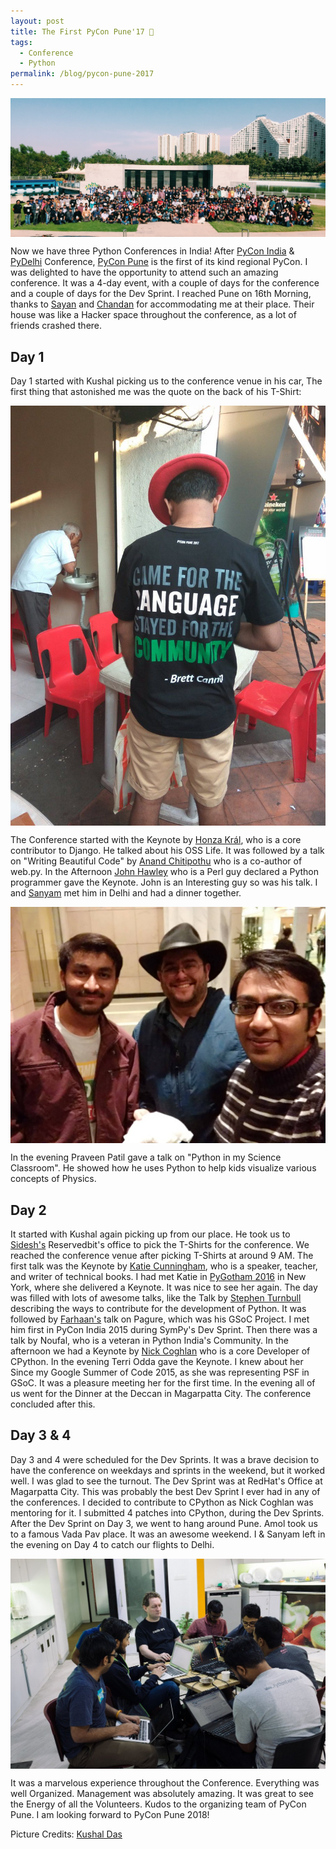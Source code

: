 ```yaml
---
layout: post
title: The First PyCon Pune'17 🐍
tags:
  - Conference
  - Python
permalink: /blog/pycon-pune-2017
---
```


<img align="center" src="/assets/pycon-pune-2017/pycon_pune_group_photo.jpg">

Now we have three Python Conferences in India! After [PyCon India](https://twitter.com/pyconindia)
& [PyDelhi](https://twitter.com/pydelhi) Conference, [PyCon Pune](https://pune.pycon.org/)
is the first of its kind regional PyCon. I was delighted to have the opportunity to attend such an
amazing conference. It was a 4-day event, with a couple of days for the conference and a
couple of days for the Dev Sprint. I reached Pune on 16th Morning, thanks to
[Sayan](https://twitter.com/yudocaa) and [Chandan](https://twitter.com/chkumar246) for
accommodating me at their place. Their house was like a Hacker space throughout the conference,
as a lot of friends crashed there.

## Day 1

Day 1 started with Kushal picking us to the conference venue in his car, The
first thing that astonished me was the quote on the back of his T-Shirt:

<img align="center" src="/assets/pycon-pune-2017/kushal-pycon-pune.jpg">

The Conference started with the Keynote by [Honza Král](https://twitter.com/HonzaKral), who is a core contributor to
Django. He talked about his OSS Life. It was followed by a talk on "Writing
Beautiful Code" by [Anand Chitipothu](https://twitter.com/anandology) who is a co-author of web.py. In the Afternoon
[John Hawley](https://twitter.com/warty9) who is a Perl guy declared a Python programmer gave the Keynote.
John is an Interesting guy so was his talk. I and [Sanyam](http://github.com/CuriousLearner)
met him in Delhi and had a dinner together.

<img align="center" src="/assets/pycon-pune-2017/john-hawley-amit-sanyam.jpg">

In the evening Praveen Patil gave a talk on
"Python in my Science Classroom". He showed how he uses Python to help
kids visualize various concepts of Physics.


## Day 2

It started with Kushal again picking up from our place. He took us to
[Sidesh's](https://twitter.com/siddhesh_p) Reservedbit's office to pick
the T-Shirts for the conference. We reached the conference venue after picking T-Shirts
at around 9 AM. The first talk was the Keynote by [Katie Cunningham](https://twitter.com/kcunning),
who is a speaker, teacher, and writer of technical books. I had met Katie in
[PyGotham 2016](http://iamit.in/blog/pygotham-2016) in New York, where she
delivered a Keynote. It was nice to see her again. The day was filled with lots
of awesome talks, like the Talk by [Stephen Turnbull](https://twitter.com/yasegumi)
describing the ways to contribute for the development of Python. It was followed
by [Farhaan's](https://twitter.com/fhackdroid) talk on Pagure, which
was his GSoC Project. I met him first in PyCon India 2015 during SymPy's Dev
Sprint. Then there was a talk by Noufal, who is a veteran in Python India's
Community. In the afternoon we had a Keynote by [Nick Coghlan](https://twitter.com/ncoghlan_dev) who is a core
Developer of CPython. In the evening Terri Odda gave the Keynote. I knew
about her Since my Google Summer of Code 2015, as she was representing PSF
in GSoC. It was a pleasure meeting her for the first time. In the evening
all of us went for the Dinner at the Deccan in Magarpatta City. The conference
concluded after this.


## Day 3 & 4

Day 3 and 4 were scheduled for the Dev Sprints. It was a brave decision
to have the conference on weekdays and sprints in the weekend, but it worked
well. I was glad to see the turnout. The Dev Sprint was at RedHat's Office
at Magarpatta City. This was probably the best Dev Sprint I ever had in any
of the conferences. I decided to contribute to CPython as Nick Coghlan was
mentoring for it. I submitted 4 patches into CPython, during the Dev Sprints.
After the Dev Sprint on Day 3, we went to hang around Pune. Amol took us to
a famous Vada Pav place. It was an awesome weekend. I & Sanyam left in the
evening on Day 4 to catch our flights to Delhi.

<img align="center" src="/assets/pycon-pune-2017/pycon_pune_dev_sprint.jpg">

It was a marvelous experience throughout the Conference. Everything was well
Organized. Management was absolutely amazing. It was great to see the Energy
of all the Volunteers. Kudos to the organizing team of PyCon Pune.
I am looking forward to PyCon Pune 2018!

Picture Credits: [Kushal Das](https://www.flickr.com/photos/kushaldas)
